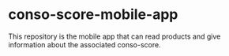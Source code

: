 # conso-score-mobile-app
This repository is the mobile app that can read products and give information about the  associated conso-score.
